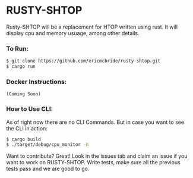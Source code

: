 # RUSTY-SHTOP

Rusty-SHTOP will be a replacement for HTOP written using rust.  It will display cpu and memory usuage, among other details.

### To Run:
```sh
$ git clone https://github.com/ericmcbride/rusty-shtop.git
$ cargo run
```

### Docker Instructions:
    (Coming Soon)

### How to Use CLI:
As of right now there are no CLI Commands.  But in case you want to see the CLI
in action:
```sh
$ cargo build
$ ./target/debug/cpu_monitor -h
```

Want to contribute? Great! Look in the issues tab and claim an issue if you want to work on RUSTY-SHTOP.  Write tests, make sure all the previous tests pass and we are good to go.
